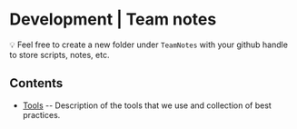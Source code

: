 # Development | Team notes


💡 Feel free to create a new folder under `TeamNotes` with your github handle to store scripts, notes, etc.

## Contents

- [Tools](https://github.com/JuliaReach/dev/blob/master/Tools.md) -- Description of the tools that we use and collection of best practices.


